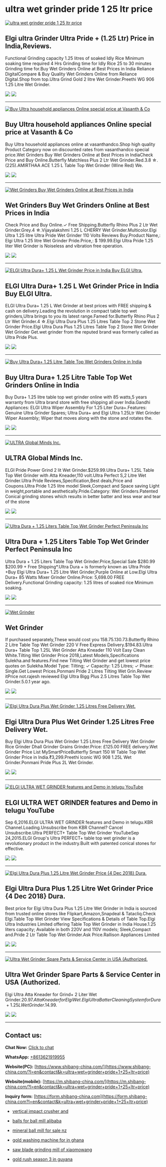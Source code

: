 # ultra wet grinder pride 1 25 ltr price

<a href="https://swt.shibang-china.com/?l=en&img&k=ultra+wet+grinder+pride+1+25+ltr+price" target="_blank">![ultra wet grinder pride 1 25 ltr price](http://static.shibang-china.com/all-800x300/1513.jpg)</a>

## Elgi ultra Grinder Ultra Pride + (1.25 Ltr) Price in India,Reviews.
Functional Grinding capacity 1.25 litres of soaked Idly Rice Minimum soaking time required 4 Hrs Grinding time for Idly Rice 25 to 30 minutes Grinding time for.Buy Wet Grinders Online at Best Prices in India Reliance DigitalCompare &amp; Buy Quality Wet Grinders Online from Reliance Digital.Shop from top.Ultra Grind Gold 2 litre Wet Grinder.Preethi WG 906 1.25 Litre Wet Grinder.


<a href="https://whatsapp.shibangsoft.com/WhatsApp.php" target="_blank" title="WhatsApp">![](http://static.shibang-china.com/icon/whatsapp.png)</a> <a href="https://swt.shibang-china.com/?l=en&icon&k=ultra+wet+grinder+pride+1+25+ltr+price" target="_blank">![](http://static.shibang-china.com/icon/chat-en.png)</a>

---

<a href="https://swt.shibang-china.com/?l=en&img&k=ultra+wet+grinder+pride+1+25+ltr+price" target="_blank">![Buy Ultra household appliances Online special price at Vasanth &amp; Co](http://static.shibang-china.com/all-800x300/374.jpg)</a>

## Buy Ultra household appliances Online special price at Vasanth &amp; Co
Buy Ultra household appliances online at vasanthandco.Shop high quality Product Category now on discounted rates from vasanthandco special price.Wet Grinders Buy Wet Grinders Online at Best Prices in IndiaCheck Price and Buy Online.Butterfly Matchless Plus 2 Ltr Wet Grinder.Red.3.8 ☆.(225).AMIRTHAA ACE 1.25 L Table Top Wet Grinder (Wine Red) We.


<a href="https://whatsapp.shibangsoft.com/WhatsApp.php" target="_blank" title="WhatsApp">![](http://static.shibang-china.com/icon/whatsapp.png)</a> <a href="https://swt.shibang-china.com/?l=en&icon&k=ultra+wet+grinder+pride+1+25+ltr+price" target="_blank">![](http://static.shibang-china.com/icon/chat-en.png)</a>

---

<a href="https://swt.shibang-china.com/?l=en&img&k=ultra+wet+grinder+pride+1+25+ltr+price" target="_blank">![Wet Grinders Buy Wet Grinders Online at Best Prices in India](http://static.shibang-china.com/all-800x300/91.jpg)</a>

## Wet Grinders Buy Wet Grinders Online at Best Prices in India
Check Price and Buy Online.✓ Free Shipping.Butterfly Rhino Plus 2 Ltr Wet Grinder.Grey.4 ☆.Vijayalakshmi 1.25 L CHERRY Wet Grinder.Multicolor.Elgi Ultra 1.25 litre Ultra Pride Wet Grinder 110 Volts Reviews Buy.Product Name,: Elgi Ultra 1.25 litre Wet Grinder Pride.Price,: $ 199.99.Elgi Ultra Pride 1.25 liter Wet Grinder is Noiseless and vibration free operation.


<a href="https://whatsapp.shibangsoft.com/WhatsApp.php" target="_blank" title="WhatsApp">![](http://static.shibang-china.com/icon/whatsapp.png)</a> <a href="https://swt.shibang-china.com/?l=en&icon&k=ultra+wet+grinder+pride+1+25+ltr+price" target="_blank">![](http://static.shibang-china.com/icon/chat-en.png)</a>

---

<a href="https://swt.shibang-china.com/?l=en&img&k=ultra+wet+grinder+pride+1+25+ltr+price" target="_blank">![ELGI Ultra Dura+ 1.25 L Wet Grinder Price in India Buy ELGI Ultra.](http://static.shibang-china.com/all-800x300/1173.jpg)</a>

## ELGI Ultra Dura+ 1.25 L Wet Grinder Price in India Buy ELGI Ultra.
ELGI Ultra Dura+ 1.25 L Wet Grinder at best prices with FREE shipping &amp; cash on delivery.Leading the revolution in compact table top wet grinders,Ultra brings to you its latest range.Famed for.Butterfly Rhino Plus 2 Ltr Wet Grinder.4 ☆.Elgi Ultra Dura Plus 1.25 Litres Table Top 2 Stone Wet Grinder Price.Elgi Ultra Dura Plus 1.25 Litres Table Top 2 Stone Wet Grinder Wet Grinder Get.wet grinder from the reputed brand was formerly called as Ultra Pride Plus.


<a href="https://whatsapp.shibangsoft.com/WhatsApp.php" target="_blank" title="WhatsApp">![](http://static.shibang-china.com/icon/whatsapp.png)</a> <a href="https://swt.shibang-china.com/?l=en&icon&k=ultra+wet+grinder+pride+1+25+ltr+price" target="_blank">![](http://static.shibang-china.com/icon/chat-en.png)</a>

---

<a href="https://swt.shibang-china.com/?l=en&img&k=ultra+wet+grinder+pride+1+25+ltr+price" target="_blank">![Buy Ultra Dura+ 1.25 Litre Table Top Wet Grinders Online in India](http://static.shibang-china.com/all-800x300/158.jpg)</a>

## Buy Ultra Dura+ 1.25 Litre Table Top Wet Grinders Online in India
Buy Dura+ 1.25 litre table top wet grinder online with 85 watts,5 years warranty from Ultra brand store with free shipping all over India.Gandhi Appliances: ELGI Ultra Wiper Assembly For 1.25 Liter Dura+.Features: Genuine Ultra Grinder Spares; Ultra Dura+ and Elgi Ultra 1.25Ltr Wet Grinder Wiper Assembly; Wiper that moves along with the stone and rotates the.


<a href="https://whatsapp.shibangsoft.com/WhatsApp.php" target="_blank" title="WhatsApp">![](http://static.shibang-china.com/icon/whatsapp.png)</a> <a href="https://swt.shibang-china.com/?l=en&icon&k=ultra+wet+grinder+pride+1+25+ltr+price" target="_blank">![](http://static.shibang-china.com/icon/chat-en.png)</a>

---

<a href="https://swt.shibang-china.com/?l=en&img&k=ultra+wet+grinder+pride+1+25+ltr+price" target="_blank">![ULTRA Global Minds Inc.](http://static.shibang-china.com/all-800x300/1271.jpg)</a>

## ULTRA Global Minds Inc.
ELGI Pride Power Grind 2 lit Wet Grinder.$259.99.Ultra Dura+ 1.25L Table Top Wet Grinder with Atta Kneader,110 volt.Ultra Perfect S,2 Litre Wet Grinder.Ultra Pride Reviews,Specification,Best deals,Price and Coupons.Ultra Pride 1.25 litre model Sleek,Compact and Space saving Light in weight,portable and aesthetically.Pride.Category: Wet Grinders.Patented Conical grinding stones which results in better batter and less wear and tear of the stone


<a href="https://whatsapp.shibangsoft.com/WhatsApp.php" target="_blank" title="WhatsApp">![](http://static.shibang-china.com/icon/whatsapp.png)</a> <a href="https://swt.shibang-china.com/?l=en&icon&k=ultra+wet+grinder+pride+1+25+ltr+price" target="_blank">![](http://static.shibang-china.com/icon/chat-en.png)</a>

---

<a href="https://swt.shibang-china.com/?l=en&img&k=ultra+wet+grinder+pride+1+25+ltr+price" target="_blank">![Ultra Dura + 1.25 Liters Table Top Wet Grinder Perfect Peninsula Inc](http://static.shibang-china.com/all-800x300/195.jpg)</a>

## Ultra Dura + 1.25 Liters Table Top Wet Grinder Perfect Peninsula Inc
Ultra Dura + 1.25 Liters Table Top Wet Grinder.Price,Special Sale $280.99 $200.99 + Free Shipping*.Ultra Dura + is formerly known as Ultra Pride +Buy Elgi Ultra Dura+ 1.25 Litre Wet Grinder,Purple Online at Low.Elgi Ultra Dura+ 85 Watts Mixer Grinder Online.Price: 5,698.00 FREE Delivery.Functional Grinding capacity: 1.25 litres of soaked rice Minimum soaking.


<a href="https://whatsapp.shibangsoft.com/WhatsApp.php" target="_blank" title="WhatsApp">![](http://static.shibang-china.com/icon/whatsapp.png)</a> <a href="https://swt.shibang-china.com/?l=en&icon&k=ultra+wet+grinder+pride+1+25+ltr+price" target="_blank">![](http://static.shibang-china.com/icon/chat-en.png)</a>

---

<a href="https://swt.shibang-china.com/?l=en&img&k=ultra+wet+grinder+pride+1+25+ltr+price" target="_blank">![Wet Grinder](http://static.shibang-china.com/all-800x300/641.jpg)</a>

## Wet Grinder
If purchased separately,These would cost you $158.75.$130.73.Butterfly Rhino 2 Litre Table Top Wet Grinder 220 V Free Express Delivery.$194.83.Ultra Dura+ Table Top 1.25L Wet Grinder Atta Kneader 110 Volt Easy Clean White.Tilting Wet Grinder Price 2018,Latest Models,Specifications Sulekha.and features.Find new Tilting Wet Grinder and get lowest price quotes on Sulekha.Model Type: Tilting; ✓ Capacity: 1.25 Litres; ✓ Phase: Single.Get Lowest Prices.Ponmani Pride 2 Litres Tilting Wet Grin.Review itPrice not.rajesh reviewed Elgi Ultra Bigg Plus 2.5 Litres Table Top Wet Grinder.5.0.1 year ago.


<a href="https://whatsapp.shibangsoft.com/WhatsApp.php" target="_blank" title="WhatsApp">![](http://static.shibang-china.com/icon/whatsapp.png)</a> <a href="https://swt.shibang-china.com/?l=en&icon&k=ultra+wet+grinder+pride+1+25+ltr+price" target="_blank">![](http://static.shibang-china.com/icon/chat-en.png)</a>

---

<a href="https://swt.shibang-china.com/?l=en&img&k=ultra+wet+grinder+pride+1+25+ltr+price" target="_blank">![Elgi Ultra Dura Plus Wet Grinder 1.25 Litres Free Delivery Wet.](http://static.shibang-china.com/all-800x300/320.jpg)</a>

## Elgi Ultra Dura Plus Wet Grinder 1.25 Litres Free Delivery Wet.
Buy Elgi Ultra Dura Plus Wet Grinder 1.25 Litres Free Delivery Wet Grinder Rice Grinder Dhall Grinder Grains Grinder.Price: £125.00 FREE delivery.Wet Grinder Price List MySmartPriceButterfly Smart 150 W Table Top Wet Grinder Price in India.₹3,299.Preethi Iconic WG 908 1.25L Wet Grinder.Ponmani Pride Plus 2L Wet Grinder.


<a href="https://whatsapp.shibangsoft.com/WhatsApp.php" target="_blank" title="WhatsApp">![](http://static.shibang-china.com/icon/whatsapp.png)</a> <a href="https://swt.shibang-china.com/?l=en&icon&k=ultra+wet+grinder+pride+1+25+ltr+price" target="_blank">![](http://static.shibang-china.com/icon/chat-en.png)</a>

---

<a href="https://swt.shibang-china.com/?l=en&img&k=ultra+wet+grinder+pride+1+25+ltr+price" target="_blank">![ELGI ULTRA WET GRINDER features and Demo in telugu YouTube](http://static.shibang-china.com/all-800x300/15.jpg)</a>

## ELGI ULTRA WET GRINDER features and Demo in telugu YouTube
Sep 6,2016.ELGI ULTRA WET GRINDER features and Demo in telugu.KBR Channel.Loading.Unsubscribe from KBR Channel? Cancel Unsubscribe.Ultra PERFECT+ Table Top Wet Grinder YouTubeSep 24,2015.ELGI Group&#39;s Ultra PERFECT+ table top wet grinder is a revolutionary product in the industry.Built with patented conical stones for effective.


<a href="https://whatsapp.shibangsoft.com/WhatsApp.php" target="_blank" title="WhatsApp">![](http://static.shibang-china.com/icon/whatsapp.png)</a> <a href="https://swt.shibang-china.com/?l=en&icon&k=ultra+wet+grinder+pride+1+25+ltr+price" target="_blank">![](http://static.shibang-china.com/icon/chat-en.png)</a>

---

<a href="https://swt.shibang-china.com/?l=en&img&k=ultra+wet+grinder+pride+1+25+ltr+price" target="_blank">![Elgi Ultra Dura Plus 1.25 Litre Wet Grinder Price {4 Dec 2018} Dura.](http://static.shibang-china.com/all-800x300/16.jpg)</a>

## Elgi Ultra Dura Plus 1.25 Litre Wet Grinder Price {4 Dec 2018} Dura.
Best price for Elgi Ultra Dura Plus 1.25 Litre Wet Grinder in India is sourced from trusted online stores like Flipkart,Amazon,Snapdeal &amp; Tatacliq.Check Elgi.Table Top Wet Grinder View Specifications &amp; Details of Table Top.Elgi Ultra Industries Limited offering Table Top Wet Grinder in India House.1.25 liters capacity; Available in both 220V and 110V models; Sleek,Compact and.Pride 2 Ltr Table Top Wet Grinder.Ask Price.Rallison Appliances Limited


<a href="https://whatsapp.shibangsoft.com/WhatsApp.php" target="_blank" title="WhatsApp">![](http://static.shibang-china.com/icon/whatsapp.png)</a> <a href="https://swt.shibang-china.com/?l=en&icon&k=ultra+wet+grinder+pride+1+25+ltr+price" target="_blank">![](http://static.shibang-china.com/icon/chat-en.png)</a>

---

<a href="https://swt.shibang-china.com/?l=en&img&k=ultra+wet+grinder+pride+1+25+ltr+price" target="_blank">![Ultra Wet Grinder Spare Parts &amp; Service Center in USA (Authorized.](http://static.shibang-china.com/all-800x300/341.jpg)</a>

## Ultra Wet Grinder Spare Parts &amp; Service Center in USA (Authorized.
Elgi Ultra Atta Kneader for Grind+ 2 Liter Wet Grinder.$20.97.Atta Kneader for Elgi Wet.Elgi Ultra Batter Cleaning System for Dura+ 1.25L Wet Grinder.$14.99.

<a href="https://whatsapp.shibangsoft.com/WhatsApp.php" target="_blank" title="WhatsApp">![](http://static.shibang-china.com/icon/whatsapp.png)</a> <a href="https://swt.shibang-china.com/?l=en&icon&k=ultra+wet+grinder+pride+1+25+ltr+price" target="_blank">![](http://static.shibang-china.com/icon/chat-en.png)</a>

---
## Contact us:

**Chat Now:** [Click to chat](https://swt.shibang-china.com?l=en&contact&k=ultra+wet+grinder+pride+1+25+ltr+price)

**WhatsApp:**  [+8613621919955](https://whatsapp.shibangsoft.com/WhatsApp.php)

**Website(PC):** [https://www.shibang-china.com/](https://www.shibang-china.com/?l=en&contact&k=ultra+wet+grinder+pride+1+25+ltr+price)

**Website(mobile):** [https://m.shibang-china.com/](https://m.shibang-china.com/?l=en&contact&k=ultra+wet+grinder+pride+1+25+ltr+price)

**Inquiry form:** [https://form.shibang-china.com](https://form.shibang-china.com?l=en&contact&k=ultra+wet+grinder+pride+1+25+ltr+price)

* [vertical impact crusher and](../140/vertical%20impact%20crusher%20and.md)

* [balls for ball mill alibaba](../135/balls%20for%20ball%20mill%20alibaba.md)

* [mineral ball mill for sale nz](../134/mineral%20ball%20mill%20for%20sale%20nz.md)

* [gold washing machine for in ghana](../135/gold%20washing%20machine%20for%20in%20ghana.md)

* [saw blade grinding mill of xiaomowang](../133/saw%20blade%20grinding%20mill%20of%20xiaomowang.md)

* [gold rush season 3 in guyana](../133/gold%20rush%20season%203%20in%20guyana.md)